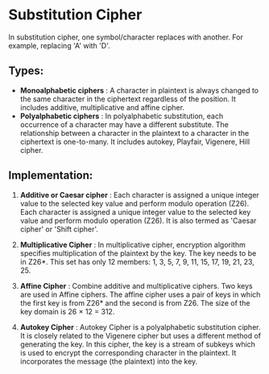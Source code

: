 # Substitution Cipher

In substitution cipher, one symbol/character replaces with another. For example, replacing 'A' with 'D'.

## Types: 
 - **Monoalphabetic ciphers** : A character in plaintext is always changed to the same character in the ciphertext regardless of the position. It includes additive, multiplicative and affine cipher.
 - **Polyalphabetic ciphers** : In polyalphabetic substitution, each occurrence of a character may have a different substitute. The relationship between a character in the plaintext to a character in the ciphertext is one-to-many. It includes autokey, Playfair, Vigenere, Hill cipher.


## Implementation: 
1. **Additive or Caesar cipher** : Each character is assigned a unique integer value to the selected key value and perform modulo operation (Z26). Each character is assigned a unique integer value to the selected key value and perform modulo operation (Z26). It is also termed as 'Caesar cipher' or 'Shift cipher'.

2. **Multiplicative Cipher** : In multiplicative cipher, encryption algorithm specifies multiplication of the plaintext by the key. The key needs to be in Z26*. This set has only 12 members: 1, 3, 5, 7, 9, 11, 15, 17, 19, 21, 23, 25.

3. **Affine Cipher** : Combine additive and multiplicative ciphers. Two keys are used in Affine ciphers. The affine cipher uses a pair of keys in which the first key is from Z26* and the second is from Z26. The size of the key domain is 26 × 12 = 312.

4. **Autokey Cipher** : Autokey Cipher is a polyalphabetic substitution cipher. It is closely related to the Vigenere cipher but uses a different method of generating the key. In this cipher, the key is a stream of subkeys which is used to encrypt the corresponding character in the plaintext. It incorporates the message (the plaintext) into the key.

